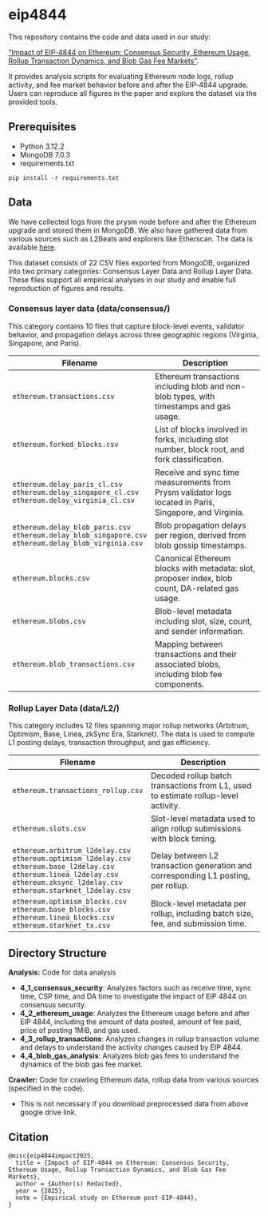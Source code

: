 # eip4844
This repository contains the code and data used in our study:

["Impact of EIP-4844 on Ethereum: Consensus Security, Ethereum Usage, Rollup Transaction Dynamics, and Blob Gas Fee Markets"](https://arxiv.org/abs/2405.03183). 

It provides analysis scripts for evaluating Ethereum node logs, rollup activity, and fee market behavior before and after the EIP-4844 upgrade. Users can reproduce all figures in the paper and explore the dataset via the provided tools.

## Prerequisites
- Python 3.12.2
- MongoDB 7.0.3
- requirements.txt

```
pip install -r requirements.txt
```

## Data
We have collected logs from the prysm node before and after the Ethereum upgrade and stored them in MongoDB. We also have gathered data from various sources such as L2Beats and explorers like Etherscan. The data is available [here](https://drive.google.com/drive/folders/1xwOJiaISzptNMoAefusgmaUtD4rl1dr_?usp=sharing).

This dataset consists of 22 CSV files exported from MongoDB, organized into two primary categories: Consensus Layer Data and Rollup Layer Data. These files support all empirical analyses in our study and enable full reproduction of figures and results.

### Consensus layer data (data/consensus/)
This category contains 10 files that capture block-level events, validator behavior, and propagation delays across three geographic regions (Virginia, Singapore, and Paris).

| Filename                                                                                                     | Description                                                                                             |
| ------------------------------------------------------------------------------------------------------------ | ------------------------------------------------------------------------------------------------------- |
| `ethereum.transactions.csv`                                                                                  | Ethereum transactions including blob and non-blob types, with timestamps and gas usage.             |
| `ethereum.forked_blocks.csv`                                                                                 | List of blocks involved in forks, including slot number, block root, and fork classification.           |
| `ethereum.delay_paris_cl.csv`<br>`ethereum.delay_singapore_cl.csv`<br>`ethereum.delay_virginia_cl.csv`       | Receive and sync time measurements from Prysm validator logs located in Paris, Singapore, and Virginia. |
| `ethereum.delay_blob_paris.csv`<br>`ethereum.delay_blob_singapore.csv`<br>`ethereum.delay_blob_virginia.csv` | Blob propagation delays per region, derived from blob gossip timestamps.                                |
| `ethereum.blocks.csv`                                                                                        | Canonical Ethereum blocks with metadata: slot, proposer index, blob count, DA-related gas usage.        |
| `ethereum.blobs.csv`                                                                                         | Blob-level metadata including slot, size, count, and sender information.                                |
| `ethereum.blob_transactions.csv`                                                                             | Mapping between transactions and their associated blobs, including blob fee components.                 |


### Rollup Layer Data (data/L2/)
This category includes 12 files spanning major rollup networks (Arbitrum, Optimism, Base, Linea, zkSync Era, Starknet). The data is used to compute L1 posting delays, transaction throughput, and gas efficiency.

| Filename                                                                                                                                                                                              | Description                                                                        |
| ----------------------------------------------------------------------------------------------------------------------------------------------------------------------------------------------------- | ---------------------------------------------------------------------------------- |
| `ethereum.transactions_rollup.csv`                                                                                                                                                                    | Decoded rollup batch transactions from L1, used to estimate rollup-level activity. |
| `ethereum.slots.csv`                                                                                                                                                                                  | Slot-level metadata used to align rollup submissions with block timing.            |
| `ethereum.arbitrum_l2delay.csv`<br>`ethereum.optimism_l2delay.csv`<br>`ethereum.base_l2delay.csv`<br>`ethereum.linea_l2delay.csv`<br>`ethereum.zksync_l2delay.csv`<br>`ethereum.starknet_l2delay.csv` | Delay between L2 transaction generation and corresponding L1 posting, per rollup.  |
| `ethereum.optimism_blocks.csv`<br>`ethereum.base_blocks.csv`<br>`ethereum.linea_blocks.csv`<br>`ethereum.starknet_tx.csv`                                                                             | Block-level metadata per rollup, including batch size, fee, and submission time.   |


## Directory Structure

**Analysis:** Code for data analysis

- **4_1_consensus_security**: Analyzes factors such as receive time, sync time, CSP time, and DA time to investigate the impact of EIP 4844 on consensus security.
- **4_2_ethereum_usage**: Analyzes the Ethereum usage before and after EIP 4844, including the amount of data posted, amount of fee paid, price of posting 1MiB, and gas used.
- **4_3_rollup_transactions**: Analyzes changes in rollup transaction volume and delays to understand the activity changes caused by EIP 4844.
- **4_4_blob_gas_analysis**: Analyzes blob gas fees to understand the dynamics of the blob gas fee market.

**Crawler:** Code for crawling Ethereum data, rollup data from various sources (specified in the code).

- This is not necessary if you download preprocessed data from above google drive link.

## Citation
```
@misc{eip4844impact2025,
  title = {Impact of EIP-4844 on Ethereum: Consensus Security, Ethereum Usage, Rollup Transaction Dynamics, and Blob Gas Fee Markets},
  author = {Author(s) Redacted},
  year = {2025},
  note = {Empirical study on Ethereum post-EIP-4844},
}
```
